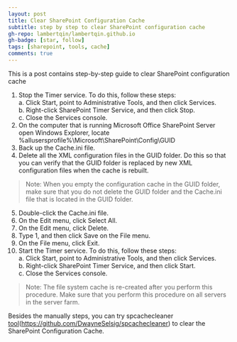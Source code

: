 ```yaml
---
layout: post
title: Clear SharePoint Configuration Cache
subtitle: step by step to clear SharePoint configuration cache
gh-repo: lambertqin/lambertqin.github.io
gh-badge: [star, follow]
tags: [sharepoint, tools, cache]
comments: true
---
```


This is a post contains step-by-step guide to clear SharePoint configuration cache

1. Stop the Timer service. To do this, follow these steps:  
  a. Click Start, point to Administrative Tools, and then click Services.  
  b. Right-click SharePoint Timer Service, and then click Stop.  
  c. Close the Services console.  
2. On the computer that is running Microsoft Office SharePoint Server open Windows Explorer, locate %allusersprofile%\Microsoft\SharePoint\Config\GUID
3. Back up the Cache.ini file.
4. Delete all the XML configuration files in the GUID folder. Do this so that you can verify that the GUID folder is replaced by new XML configuration files when the cache is rebuilt. 
> Note: When you empty the configuration cache in the GUID folder, make sure that you do not delete the GUID folder and the Cache.ini file that is located in the GUID folder.
5. Double-click the Cache.ini file.
6. On the Edit menu, click Select All.
7. On the Edit menu, click Delete.
8. Type 1, and then click Save on the File menu.
9. On the File menu, click Exit.
10. Start the Timer service. To do this, follow these steps:  
  a. Click Start, point to Administrative Tools, and then click Services.  
  b. Right-click SharePoint Timer Service, and then click Start.  
  c. Close the Services console.  
> Note: The file system cache is re-created after you perform this procedure. Make sure that you perform this procedure on all servers in the server farm.


Besides the manually steps, you can try spcachecleaner [tool](https://github.com/DwayneSelsig/spcachecleaner)(https://github.com/DwayneSelsig/spcachecleaner) to clear the SharePoint Configuration Cache.
